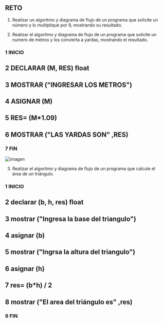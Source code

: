 ## RETO
1. Realizar un algoritmo y diagrama de flujo de un programa que solicite un número y lo multiplique por 9, mostrando su resultado.
   
    

2. Realizar el algoritmo y diagrama de flujo de un programa que solicite un numero de metros y los convierta a yardas, mostrando el resultado.

### 1 INICIO
## 2 DECLARAR (M, RES) float
## 3 MOSTRAR ("INGRESAR LOS METROS")
## 4 ASIGNAR (M)
## 5 RES= (M*1.09)
## 6 MOSTRAR ("LAS YARDAS SON" ,RES)
### 7 FIN
![imagen](https://user-images.githubusercontent.com/104279743/167272552-78e5b719-d9ba-4b65-bee3-4273b798c97e.png)

  
    


3. Realizar el algoritmo y diagrama de flujo de un programa que calcule el área de un triángulo.

 ### 1 INICIO
 ## 2 declarar (b, h, res) float
 ## 3 mostrar ("Ingresa la base del triangulo")
 ## 4 asignar (b)
 ## 5 mostrar ("Ingrsa la altura del triangulo")
 ## 6 asignar (h)
 ## 7 res= (b*h) / 2
 ## 8 mostrar ("El area del triángulo es" ,res)
 ### 9 FIN
